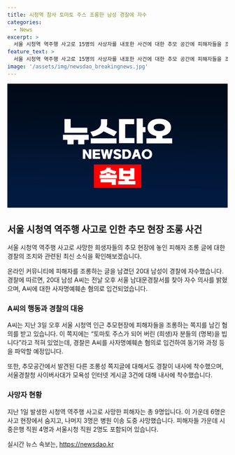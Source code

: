 ```yaml
---
title: 시청역 참사 토마토 주스 조롱한 남성 경찰에 자수
categories:
  - News
excerpt: >
  서울 시청역 역주행 사고로 15명의 사상자를 내포한 사건에 대한 추모 공간에 피해자들을 조롱하는 글을 남긴 20대 남성이 경찰에 자수했다. A씨는 추모 현장에 조롱성 쪽지를 남긴 혐의를 받고, 경찰은 동기와 과정을 조사 중이다. 또한 모욕성 인터넷 게시글에 대한 내사도 진행 중이다. 지난 1일 발생한 시청역 역주행 사고로 9명이 숨지고, 희생자 중에는 시중은행 직원과 서울시청 직원도 있었다.
feature_text: >
  서울 시청역 역주행 사고로 15명의 사상자를 내포한 사건에 대한 추모 공간에 피해자들을 조롱하는 글을 남긴 20대 남성이 경찰에 자수했다. A씨는 추모 현장에 조롱성 쪽지를 남긴 혐의를 받고, 경찰은 동기와 과정을 조사 중이다. 또한 모욕성 인터넷 게시글에 대한 내사도 진행 중이다. 지난 1일 발생한 시청역 역주행 사고로 9명이 숨지고, 희생자 중에는 시중은행 직원과 서울시청 직원도 있었다.
image: '/assets/img/newsdao_breakingnews.jpg'
---
```


<p><img src="/assets/img/newsdao_breakingnews.jpg" alt="bookingtag 속보" /></p>

<h2 data-ke-size="size26">서울 시청역 역주행 사고로 인한 추모 현장 조롱 사건</h2>

<p>서울 시청역 역주행 사고로 사망한 희생자들의 추모 현장에 놓인 피해자 조롱 글에 대한 경찰의 조치와 관련된 최신 소식을 확인해보겠습니다.</p>

<p data-ke-size="size16">온라인 커뮤니티에 피해자를 조롱하는 글을 남겼던 20대 남성이 경찰에 자수했습니다. 경찰에 따르면, 20대 남성 A씨는 전날 오후 서울 남대문경찰서를 찾아 자수 의사를 밝혔으며, A씨에 대한 사자명예훼손 혐의로 입건되었습니다.</p>

<h3 data-ke-size="size24">A씨의 행동과 경찰의 대응</h3>

<p data-ke-size="size16">A씨는 지난 3일 오후 서울 시청역 인근 추모현장에 피해자들을 조롱하는 쪽지를 남긴 혐의를 받고 있습니다. 이 쪽지에는 “토마토 주스가 되어 버린 (희생)자 분들의 (명복)을 빕니다”라고 적혀 있었는데, 경찰은 A씨를 사자명예훼손 혐의로 입건하여 동기와 과정 등을 파악할 예정입니다.</p>

<p data-ke-size="size16">또한, 추모공간에서 발견된 다른 조롱성 쪽지글에 대해서도 경찰이 내사에 착수했으며, 서울경찰청 사이버사대가 모욕성 인터넷 게시글 3건에 대해 내사에 착수했습니다.</p>

<h3 data-ke-size="size24">사망자 현황</h3>

<p data-ke-size="size16">지난 1일 발생한 시청역 역주행 사고로 사망한 피해자는 총 9명입니다. 이 가운데 6명은 사고 현장에서 숨지고, 나머지 3명은 병원 이송 도중 사망했습니다. 피해자들 가운데 시중은행 직원 4명과 서울시청 직원 2명도 포함되어 있습니다.</p>
실시간 뉴스 속보는, <a href="https://newsdao.kr" rel="dofollow">https://newsdao.kr</a>


